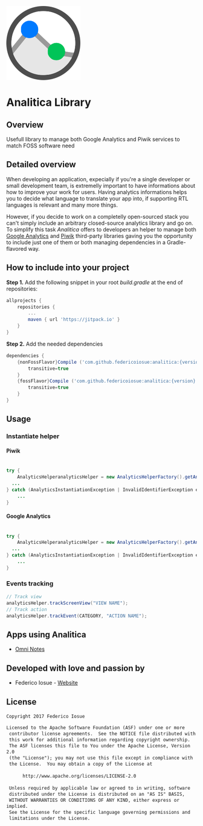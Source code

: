  ![icon](icon.png) 

# Analitica Library

## Overview

Usefull library to manage both Google Analytics and Piwik services to match FOSS software need

## Detailed overview

When developing an application, expecially if you're a single developer or small development team, is extremelly important to have informations about how to improve your work for users. Having analytics informations helps you to decide what language to translate your app into, if supporting RTL languages is relevant and many more things.

However, if you decide to work on a completelly open-sourced stack you can't simply include an arbitrary closed-source analytics library and go on. 
To simplify this task *Analitica* offers to developers an helper to manage both [Google Analytics](https://www.google.it/intl/it/analytics/) and [Piwik](https://piwik.org/) third-party libraries gaving you the opportunity to include just one of them or both managing dependencies in a Gradle-flavored way.

## How to include into your project

**Step 1.** Add the following snippet in your root *build.gradle* at the end of repositories:

```groovy
allprojects {
	repositories {
		...
		maven { url 'https://jitpack.io' }
	}
}
```

**Step 2.** Add the needed dependencies

```groovy
dependencies {
	{nonFossFlavor}Compile ('com.github.federicoiosue:analitica:{version}:googleAnalyticsRelease@aar'){
        transitive=true
    }
	{fossFlavor}Compile ('com.github.federicoiosue:analitica:{version}:piwikRelease@aar'){
        transitive=true
    }
}
```

## Usage

### Instantiate helper

#### Piwik

```java

try {
	AnalyticsHelperanalyticsHelper = new AnalyticsHelperFactory().getAnalyticsHelper(context, true, PIWIK_URL, APPLICATION_ID);
  ...
} catch (AnalyticsInstantiationException | InvalidIdentifierException e) {
	...
}
```

#### Google Analytics

```java

try {
	AnalyticsHelperanalyticsHelper = new AnalyticsHelperFactory().getAnalyticsHelper(context, true, TRACKING_ID);
  ...
} catch (AnalyticsInstantiationException | InvalidIdentifierException e) {
	...
}
```

### Events tracking

```java
// Track view
analyticsHelper.trackScreenView("VIEW NAME");
// Track action
analyticsHelper.trackEvent(CATEGORY, "ACTION NAME");
```

## Apps using Analitica

- [Omni Notes](https://github.com/federicoiosue/Omni-Notes)

## Developed with love and passion by

- Federico Iosue - [Website](http://www.iosue.it/federico)

## License

```
Copyright 2017 Federico Iosue
```

```
Licensed to the Apache Software Foundation (ASF) under one or more
 contributor license agreements.  See the NOTICE file distributed with
 this work for additional information regarding copyright ownership.
 The ASF licenses this file to You under the Apache License, Version 2.0
 (the "License"); you may not use this file except in compliance with
 the License.  You may obtain a copy of the License at

      http://www.apache.org/licenses/LICENSE-2.0

 Unless required by applicable law or agreed to in writing, software
 distributed under the License is distributed on an "AS IS" BASIS,
 WITHOUT WARRANTIES OR CONDITIONS OF ANY KIND, either express or implied.
 See the License for the specific language governing permissions and
 limitations under the License.
```

